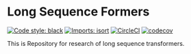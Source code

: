 # Long Sequence Formers

[![Code style: black](https://img.shields.io/badge/code%20style-black-000000.svg)](https://github.com/psf/black)
[![Imports: isort](https://img.shields.io/badge/%20imports-isort-%231674b1?style=flat&labelColor=ef8336)](https://pycqa.github.io/isort/)
[![CircleCI](https://dl.circleci.com/status-badge/img/gh/cosmoquester/long-sequence-formers/tree/master.svg?style=svg&circle-token=2f6d00591e5981353c0ef4ec863626f0f7c8f41d)](https://dl.circleci.com/status-badge/redirect/gh/cosmoquester/long-sequence-formers/tree/master)
[![codecov](https://codecov.io/gh/cosmoquester/long-sequence-formers/branch/master/graph/badge.svg?token=8w6gegqYMj)](https://codecov.io/gh/cosmoquester/long-sequence-formers)

This is Repository for research of long sequence transformers.
